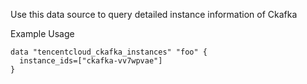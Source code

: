 Use this data source to query detailed instance information of Ckafka

Example Usage

```hcl
data "tencentcloud_ckafka_instances" "foo" {
  instance_ids=["ckafka-vv7wpvae"]
}
```